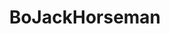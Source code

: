 ---
title: BoJackHorseman
crosslinks:
- youtubefactsbot
- u_imguralbumbot
- furry_irl
- AskReddit
- john_yukis_bots
- NotMyJob
- botwatch
- autotldr
- SubredditDrama
- rickandmorty
- TVDetails
- tmsbmeta
- KarmaConspiracy
- tennis
- iamverysmart
- IAmA
- television
- lipsum
- Showerthoughts
- xkcd
---